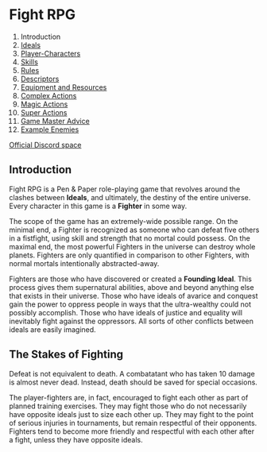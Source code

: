 # Fight RPG

1. Introduction
2. [Ideals](/02-Ideals.md)
3. [Player-Characters](/03-Characters.md)
4. [Skills](/04-Skills.md)
5. [Rules](/05-Rules.md)
6. [Descriptors](/06-Descriptors.md)
7. [Equipment and Resources](/07-Equipment.md)
8. [Complex Actions](/08-Complex-Actions.md)
9. [Magic Actions](/09-Magic-Actions.md)
10. [Super Actions](/10-Super-Actions.md)
11. [Game Master Advice](/11-Game-Master-Advice.md)
12. [Example Enemies](/12-Example-Enemies.md)

[Official Discord space](https://discord.gg/vESjVeSTsw)

## Introduction

Fight RPG is a Pen & Paper role-playing game that revolves around the clashes between **Ideals**, and ultimately, the destiny of the entire universe. Every character in this game is a **Fighter** in some way.

The scope of the game has an extremely-wide possible range. On the minimal end, a Fighter is recognized as someone who can defeat five others in a fistfight, using skill and strength that no mortal could possess. On the maximal end, the most powerful Fighters in the universe can destroy whole planets. Fighters are only quantified in comparison to other Fighters, with normal mortals intentionally abstracted-away.

Fighters are those who have discovered or created a **Founding Ideal**. This process gives them supernatural abilities, above and beyond anything else that exists in their universe. Those who have ideals of avarice and conquest gain the power to oppress people in ways that the ultra-wealthy could not possibly accomplish. Those who have ideals of justice and equality will inevitably fight against the oppressors. All sorts of other conflicts between ideals are easily imagined.

## The Stakes of Fighting

Defeat is not equivalent to death. A combatatant who has taken 10 damage is almost never dead. Instead, death should be saved for special occasions.

The player-fighters are, in fact, encouraged to fight each other as part of planned training exercises. They may fight those who do not necessarily have opposite ideals just to size each other up. They may fight to the point of serious injuries in tournaments, but remain respectful of their opponents. Fighters tend to become more friendly and respectful with each other after a fight, unless they have opposite ideals.
